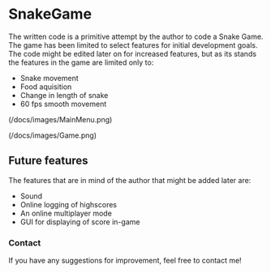 # SnakeGame

The written code is a primitive attempt by the author to code a Snake Game. The game has been limited to select features for initial development goals. The code might be edited later on for increased features, but as its stands the features in the game are limited only to:

* Snake movement
* Food aquisition
* Change in length of snake
* 60 fps smooth movement

(/docs/images/MainMenu.png)

(/docs/images/Game.png)

## Future features

The features that are in mind of the author that might be added later are:

* Sound
* Online logging of highscores
* An online multiplayer mode
* GUI for displaying of score in-game

### Contact

If you have any suggestions for improvement, feel free to contact me!